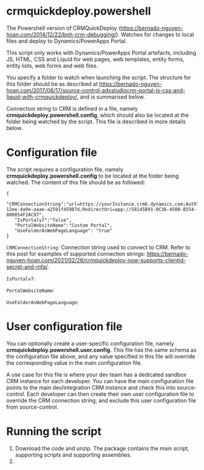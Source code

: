 # crmquickdeploy.powershell
The Powershell version of CRMQuickDeploy (https://bernado-nguyen-hoan.com/2014/12/22/bnh-crm-debugging/). Watches for changes to local files and deploy to Dynamics/PowerApps Portal.

This script only works with Dynamics/PowerApps Portal artefacts, including JS, HTML, CSS and Liquid for web pages, web templates, entity forms, entity lists, web forms and web files.

You specify a folder to watch when launching the script. The structure for this folder should be as described at https://bernado-nguyen-hoan.com/2017/08/17/source-control-adxstudiocrm-portal-js-css-and-liquid-with-crmquickdeploy/, and is summarised below.

Connection string to CRM is defined in a file, namely **crmquickdeploy.powershell.config**, which should also be located at the folder being watched by the script. This file is described in more details below.

# Configuration file 
The script requires a configuration file, namely **crmquickdeploy.powershell.config** to be located at the folder being watched. The content of this file should be as followed:

```
{
   "CRMConnectionString":"url=https://yourInstance.crm6.dynamics.com;AuthType=OAuth;AppId=51f81489-12ee-4a9e-aaae-a2591f45987d;RedirectUri=app://58145B91-0C36-4500-8554-080854F2AC97",
   "IsPortalv7":"false",
   "PortalWebsiteName":"Custom Portal",
   "UseFolderAsWebPageLanguage": "true"
}
```

`CRMConnectionString`: Connection string used to connect to CRM. Refer to this post for examples of supported connection strings: https://bernado-nguyen-hoan.com/2021/02/26/crmquickdeploy-now-supports-clientid-secret-and-mfa/.

`IsPortalv7`: 

`PortalWebsiteName`:

`UseFolderAsWebPageLanguage`:

# User configuration file
You can optionally create a user-specific configuration file, namely **crmquickdeploy.powershell.user.config**. This file has the same schema as the configuration file above, and any value specified in this file will override the corresponding value in the main configuration file.

A use case for this file is where your dev team has a dedicated sandbox CRM instance for each developer. You can have the main configuration file points to the main dev/integration CRM instance and check this into source-control. Each developer can then create their own user configuration file to override the CRM connection string, and exclude this user configuration file from source-control.

# Running the script
1. Download the code and unzip. The package contains the main script, supporting scripts and supporting assemblies.
2. 
